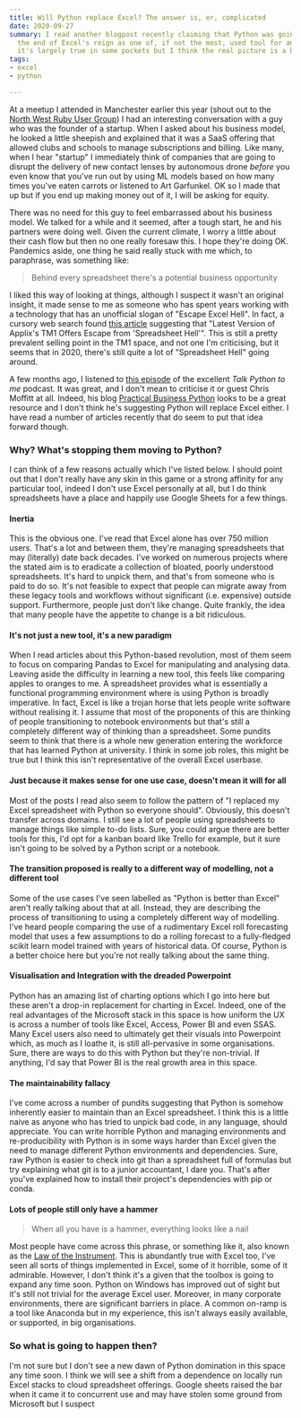 ```yaml
---
title: Will Python replace Excel? The answer is, er, complicated
date: 2020-09-27
summary: I read another blogpost recently claiming that Python was going to spell
  the end of Excel's reign as one of, if not the most, used tool for analytics. Maybe
  it's largely true in some pockets but I think the real picture is a bit more complicated.
tags:
- excel
- python

---
```

At a meetup I attended in Manchester earlier this year (shout out to the [North West Ruby User Group](https://www.meetup.com/North-West-Ruby-User-Group/)) I had an interesting conversation with a guy who was the founder of a startup. When I asked about his business model, he looked a little sheepish and explained that it was a SaaS offering that allowed clubs and schools to manage subscriptions and billing. Like many, when I hear "startup" I immediately think of companies that are going to disrupt the delivery of new contact lenses by autonomous drone _before_ you even know that you've run out by using ML models based on how many times you've eaten carrots or listened to Art Garfunkel. OK so I made that up but if you end up making money out of it, I will be asking for equity.

There was no need for this guy to feel embarrassed about his business model. We talked for a while and it seemed, after a tough start, he and his partners were doing well. Given the current climate, I worry a little about their cash flow but then no one really foresaw this. I hope they're doing OK. Pandemics aside, one thing he said really stuck with me which, to paraphrase, was something like:

> Behind every spreadsheet there's a potential business opportunity

I liked this way of looking at things, although I suspect it wasn't an original insight, it made sense to me as someone who has spent years working with a technology that has an unofficial slogan of "Escape Excel Hell". In fact, a cursory web search found [this article](https://www.businesswire.com/news/home/20040511005458/en/Latest-Version-Applixs-TM1-Offers-Escape-Spreadsheet) suggesting that "Latest Version of Applix's TM1 Offers Escape from 'Spreadsheet Hell'". This is still a pretty prevalent selling point in the TM1 space, and not one I'm criticising, but it seems that in 2020, there's still quite a lot of "Spreadsheet Hell" going around.

A few months ago, I listened to [this episode](https://talkpython.fm/episodes/show/200/escaping-excel-hell-with-python-and-pandas) of the excellent _Talk Python to me_ podcast. It was great, and I don't mean to criticise it or guest Chris Moffitt at all. Indeed, his blog [Practical Business Python](https://pbpython.com/) looks to be a great resource and I don't think he's suggesting Python will replace Excel either. I have read a number of articles recently that do seem to put that idea forward though.

### Why? What's stopping them moving to Python?

I can think of a few reasons actually which I've listed below. I should point out that I don't really have any skin in this game or a strong affinity for any particular tool, indeed I don't use Excel personally at all, but I do think spreadsheets have a place and happily use Google Sheets for a few things.

#### Inertia

This is the obvious one. I've read that Excel alone has over 750 million users. That's a lot and between them, they're managing spreadsheets that may (literally) date back decades. I've worked on numerous projects where the stated aim is to eradicate a collection of bloated, poorly understood spreadsheets. It's hard to unpick them, and that's from someone who is paid to do so. It's not feasible to expect that people can migrate away from these legacy tools and workflows without significant (i.e. expensive) outside support. Furthermore, people just don't like change. Quite frankly, the idea that many people have the appetite to change is a bit ridiculous.

#### It's not just a new tool, it's a new paradigm

When I read articles about this Python-based revolution, most of them seem to focus on comparing Pandas to Excel for manipulating and analysing data. Leaving aside the difficulty in learning a new tool, this feels like comparing apples to oranges to me. A spreadsheet provides what is essentially a functional programming environment where is using Python is broadly imperative. In fact, Excel is like a trojan horse that lets people write software without realising it. I assume that most of the proponents of this are thinking of people transitioning to notebook environments but that's still a completely different way of thinking than a spreadsheet. Some pundits seem to think that there is a whole new generation entering the workforce that has learned Python at university. I think in some job roles, this might be true but I think this isn't representative of the overall Excel userbase.

#### Just because it makes sense for one use case, doesn't mean it will for all

Most of the posts I read also seem to follow the pattern of "I replaced my Excel spreadsheet with Python so everyone should". Obviously, this doesn't transfer across domains. I still see a lot of people using spreadsheets to manage things like simple to-do lists. Sure, you could argue there are better tools for this, I'd opt for a kanban board like Trello for example, but it sure isn't going to be solved by a Python script or a notebook.

#### The transition proposed is really to a different way of modelling, not a different tool

Some of the use cases I've seen labelled as "Python is better than Excel" aren't really talking about that at all. Instead, they are describing the process of transitioning to using a completely different way of modelling. I've heard people comparing the use of a rudimentary Excel roll forecasting model that uses a few assumptions to do a rolling forecast to a fully-fledged scikit learn model trained with years of historical data. Of course, Python is a better choice here but you're not really talking about the same thing.

#### Visualisation and Integration with the dreaded Powerpoint

Python has an amazing list of charting options which I go into here but these aren't a drop-in replacement for charting in Excel. Indeed, one of the real advantages of the Microsoft stack in this space is how uniform the UX is across a number of tools like Excel, Access, Power BI and even SSAS. Many Excel users also need to ultimately get their visuals into Powerpoint which, as much as I loathe it, is still all-pervasive in some organisations. Sure, there are ways to do this with Python but they're non-trivial. If anything, I'd say that Power BI is the real growth area in this space.

#### The maintainability fallacy

I've come across a number of pundits suggesting that Python is somehow inherently easier to maintain than an Excel spreadsheet. I think this is a little naive as anyone who has tried to unpick bad code, in any language, should appreciate. You can write horrible Python and managing environments and re-producibility with Python is in some ways harder than Excel given the need to manage different Python environments and dependencies. Sure, raw Python is easier to check into git than a spreadsheet full of formulas but try explaining what git is to a junior accountant, I dare you. That's after you've explained how to install their project's dependencies with pip or conda.

#### Lots of people still only have a hammer

> When all you have is a hammer, everything looks like a nail

Most people have come across this phrase, or something like it, also known as the [Law of the Instrument](https://en.wikipedia.org/wiki/Law_of_the_instrument). This is abundantly true with Excel too, I've seen all sorts of things implemented in Excel, some of it horrible, some of it admirable. However, I don't think it's a given that the toolbox is going to expand any time soon. Python on Windows has improved out of sight but it's still not trivial for the average Excel user. Moreover, in many corporate environments, there are significant barriers in place. A common on-ramp is a tool like Anaconda but in my experience, this isn't always easily available, or supported, in big organisations.

### So what is going to happen then?

I'm not sure but I don't see a new dawn of Python domination in this space any time soon. I think we will see a shift from a dependence on locally run Excel stacks to cloud spreadsheet offerings. Google sheets raised the bar when it came it to concurrent use and may have stolen some ground from Microsoft but I suspect
